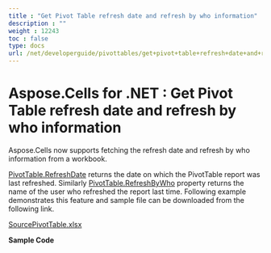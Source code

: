 ```yaml
---
title : "Get Pivot Table refresh date and refresh by who information" 
description : "" 
weight : 12243 
toc : false
type: docs
url: /net/developerguide/pivottables/get+pivot+table+refresh+date+and+refresh+by+who+information/
---
```


# Aspose.Cells for .NET : Get Pivot Table refresh date and refresh by who information


Aspose.Cells now supports fetching the refresh date and refresh by who information from a workbook.

[PivotTable.RefreshDate](https://apireference.aspose.com/net/cells/aspose.cells.pivot/pivottable/properties/refreshdate) returns the date on which the PivotTable report was last refreshed. Similarly [PivotTable.RefreshByWho](https://apireference.aspose.com/net/cells/aspose.cells.pivot/pivottable/properties/refreshedbywho) property returns the name of the user who refreshed the report last time. Following example demonstrates this feature and sample file can be downloaded from the following link.

[SourcePivotTable.xlsx](https://docs2.aspose.com/cells/net/attachments/77365364/77496335.xlsx)

**Sample Code**

